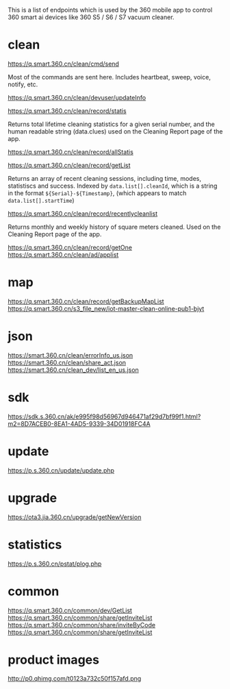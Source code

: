 This is a list of endpoints which is used by the 360 mobile app to control 360 smart ai devices like 360 S5 / S6 / S7 vacuum cleaner.

# clean
https://q.smart.360.cn/clean/cmd/send

Most of the commands are sent here. Includes heartbeat, sweep, voice, notify, etc.

https://q.smart.360.cn/clean/devuser/updateInfo

https://q.smart.360.cn/clean/record/statis

Returns total lifetime cleaning statistics for a given serial number, and the human readable string (data.clues) used on the Cleaning Report page of the app. 

https://q.smart.360.cn/clean/record/allStatis

https://q.smart.360.cn/clean/record/getList

Returns an array of recent cleaning sessions, including time, modes, statistiscs and success. Indexed by `data.list[].cleanId`, which is a string in the format `${Serial}-${Timestamp}`, (which appears to match `data.list[].startTime`)

https://q.smart.360.cn/clean/record/recentlycleanlist

Returns monthly and weekly history of square meters cleaned. Used on the Cleaning Report page of the app. 

https://q.smart.360.cn/clean/record/getOne
https://q.smart.360.cn/clean/ad/applist

# map
https://q.smart.360.cn/clean/record/getBackupMapList
https://q.smart.360.cn/s3_file_new/iot-master-clean-online-pub1-bjyt

# json
https://smart.360.cn/clean/errorInfo_us.json
https://smart.360.cn/clean/share_act.json
https://smart.360.cn/clean_dev/list_en_us.json

# sdk
https://sdk.s.360.cn/ak/e995f98d56967d946471af29d7bf99f1.html?m2=8D7ACEB0-8EA1-4AD5-9339-34D01918FC4A

# update
https://p.s.360.cn/update/update.php

# upgrade
https://ota3.jia.360.cn/upgrade/getNewVersion

# statistics
https://p.s.360.cn/pstat/plog.php

# common
https://q.smart.360.cn/common/dev/GetList
https://q.smart.360.cn/common/share/getInviteList
https://q.smart.360.cn/common/share/inviteByCode
https://q.smart.360.cn/common/share/getInviteList

# product images
http://p0.qhimg.com/t0123a732c50f157afd.png
